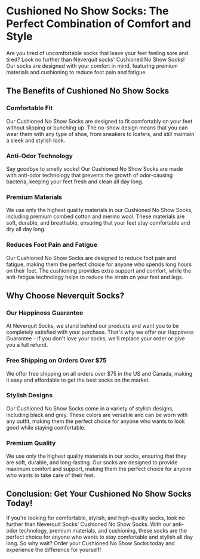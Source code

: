 # Cushioned No Show Socks: The Perfect Combination of Comfort and Style

Are you tired of uncomfortable socks that leave your feet feeling sore and tired? Look no further than Neverquit socks' Cushioned No Show Socks! Our socks are designed with your comfort in mind, featuring premium materials and cushioning to reduce foot pain and fatigue.

## The Benefits of Cushioned No Show Socks

### Comfortable Fit

Our Cushioned No Show Socks are designed to fit comfortably on your feet without slipping or bunching up. The no-show design means that you can wear them with any type of shoe, from sneakers to loafers, and still maintain a sleek and stylish look.

### Anti-Odor Technology

Say goodbye to smelly socks! Our Cushioned No Show Socks are made with anti-odor technology that prevents the growth of odor-causing bacteria, keeping your feet fresh and clean all day long.

### Premium Materials

We use only the highest quality materials in our Cushioned No Show Socks, including premium combed cotton and merino wool. These materials are soft, durable, and breathable, ensuring that your feet stay comfortable and dry all day long.

### Reduces Foot Pain and Fatigue

Our Cushioned No Show Socks are designed to reduce foot pain and fatigue, making them the perfect choice for anyone who spends long hours on their feet. The cushioning provides extra support and comfort, while the anti-fatigue technology helps to reduce the strain on your feet and legs.

## Why Choose Neverquit Socks?

### Our Happiness Guarantee

At Neverquit Socks, we stand behind our products and want you to be completely satisfied with your purchase. That's why we offer our Happiness Guarantee - if you don't love your socks, we'll replace your order or give you a full refund.

### Free Shipping on Orders Over $75

We offer free shipping on all orders over $75 in the US and Canada, making it easy and affordable to get the best socks on the market.

### Stylish Designs

Our Cushioned No Show Socks come in a variety of stylish designs, including black and grey. These colors are versatile and can be worn with any outfit, making them the perfect choice for anyone who wants to look good while staying comfortable.

### Premium Quality

We use only the highest quality materials in our socks, ensuring that they are soft, durable, and long-lasting. Our socks are designed to provide maximum comfort and support, making them the perfect choice for anyone who wants to take care of their feet.

## Conclusion: Get Your Cushioned No Show Socks Today!

If you're looking for comfortable, stylish, and high-quality socks, look no further than Neverquit Socks' Cushioned No Show Socks. With our anti-odor technology, premium materials, and cushioning, these socks are the perfect choice for anyone who wants to stay comfortable and stylish all day long. So why wait? Order your Cushioned No Show Socks today and experience the difference for yourself!